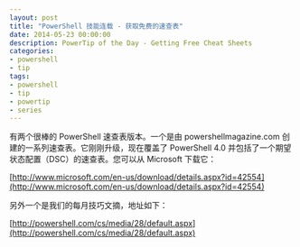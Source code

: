 ```yaml
---
layout: post
title: "PowerShell 技能连载 - 获取免费的速查表"
date: 2014-05-23 00:00:00
description: PowerTip of the Day - Getting Free Cheat Sheets
categories:
- powershell
- tip
tags:
- powershell
- tip
- powertip
- series
---
```

有两个很棒的 PowerShell 速查表版本。一个是由 powershellmagazine.com 创建的一系列速查表。它刚刚升级，现在覆盖了 PowerShell 4.0 并包括了一个期望状态配置（DSC）的速查表。您可以从 Microsoft 下载它：

[http://www.microsoft.com/en-us/download/details.aspx?id=42554](http://www.microsoft.com/en-us/download/details.aspx?id=42554)

另外一个是我们的每月技巧文摘，地址如下：

[http://powershell.com/cs/media/28/default.aspx](http://powershell.com/cs/media/28/default.aspx)

<!--本文国际来源：[Getting Free Cheat Sheets](http://community.idera.com/powershell/powertips/b/tips/posts/getting-free-cheat-sheets)-->
